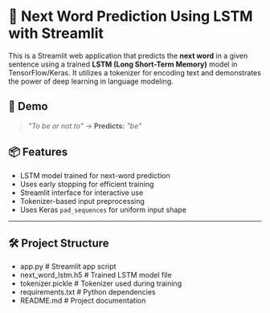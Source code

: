 # 🧠 Next Word Prediction Using LSTM with Streamlit

This is a Streamlit web application that predicts the **next word** in a given sentence using a trained **LSTM (Long Short-Term Memory)** model in TensorFlow/Keras. It utilizes a tokenizer for encoding text and demonstrates the power of deep learning in language modeling.

## 🚀 Demo

> _"To be or not to"_ → **Predicts:** _"be"_

## 📦 Features

- LSTM model trained for next-word prediction
- Uses early stopping for efficient training
- Streamlit interface for interactive use
- Tokenizer-based input preprocessing
- Uses Keras `pad_sequences` for uniform input shape

---

## 🛠️ Project Structure

- app.py # Streamlit app script
- next_word_lstm.h5 # Trained LSTM model file
- tokenizer.pickle # Tokenizer used during training
- requirements.txt # Python dependencies
- README.md # Project documentation